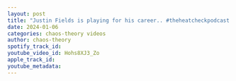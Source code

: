 ```yaml
---
layout: post
title: "Justin Fields is playing for his career.. #theheatcheckpodcast #boysinthewoodspodcast #checkthewoods"
date: 2024-01-06
categories: chaos-theory videos
author: chaos-theory
spotify_track_id: 
youtube_video_id: Hohs8XJ3_Zo
apple_track_id: 
youtube_metadata: 
---
```

